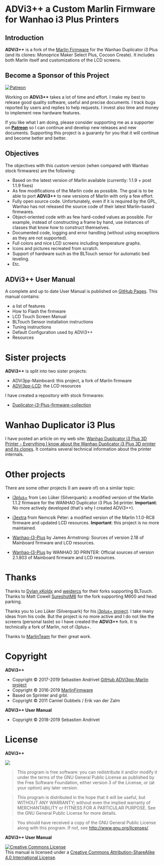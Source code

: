 # ADVi3++ a Custom Marlin Firmware for Wanhao i3 Plus Printers

## Introduction

**ADVi3++** is a fork of the [Marlin Firmware](http://marlinfw.org/) for the Wanhao Duplicator i3 Plus (and its clones: Monoprice Maker Select Plus, Cocoon Create). It includes both Marlin itself and customizations of the LCD screens.

## Become a Sponsor of this Project

[![Patreon](https://c5.patreon.com/external/logo/become_a_patron_button.png)](https://www.patreon.com/bePatron?u=6504486)

Working on **ADVi3++** takes a lot of time and effort. I make my best to release good quality software, useful and precise documents. I track bugs reported by users and replies to help requests. I invest also time and money to implement new hardware features.

If you like what I am doing, please consider supporting me as a supporter on [**Patreon**](https://www.patreon.com/bePatron?u=6504486) so I can continue and develop new releases and new documents. Supporting this project is a guaranty for you that it will continue and become better and better.

## Objectives

The objectives with this custom version (when compared with Wanhao stock firmwares) are the following:

* Based on the latest version of Marlin available (currently: 1.1.9 + post 1.1.9 fixes)
* As few modifications of the Marlin code as possible. The goal is to be able to port **ADVi3++** to new versions of Marlin with only a few effort.
* Fully open source code. Unfortunately, even if it is required by the GPL, Wanhao has not released the source code of their latest Marlin-based firmwares.
* Object-oriented code with as few hard-coded values as possible. For example, instead of constructing a frame by hand, use instances of classes that know how to construct themselves.
* Documented code, logging and error handling (without using exceptions as they are not supported).
* Full colors and nice LCD screens including temperature graphs.
* Icons and pictures recreated from scratch.
* Support of hardware such as the BLTouch sensor for automatic bed leveling.
* Etc.

## ADVi3++ User Manual

A complete and up to date User Manual is published on [GitHub Pages](https://andrivet.github.io/ADVi3pp-User-Manual/). This manual contains:

* a list of features
* How to Flash the firmware
* LCD Touch Screen Manual
* BLTouch Sensor installation instructions
* Tuning instructions
* Default Configuration used by ADVi3++
* Resources 

# Sister projects

**ADVi3++** is split into two sister projects:

* ADVi3pp-Mainboard: this project, a fork of Marlin firmware
* [ADVi3pp-LCD](https://github.com/andrivet/ADVi3pp-LCD): the LCD resources

I have created a repository with stock firmwares:

* [Duplicator-i3-Plus-firmware-collection](https://github.com/andrivet/Duplicator-i3-Plus-firmware-collection)

# Wanhao Duplicator i3 Plus

I have posted an article on my web site: [Wanhao Duplicator i3 Plus 3D Printer - Everything I know about the Wanhao Duplicator i3 Plus 3D printer and its clones](http://sebastien.andrivet.com/en/posts/). It contains several technical information about the printer internals.

# Other projects

There are some other projects (I am aware of) on a similar topic:

- [i3plus+](https://github.com/Silverquark/i3PlusPlus) from Leo Lüker (Silverquark): a modified version of the Marlin 1.1.2 firmware for the WANHAO Duplicator i3 Plus 3d printer. **Important**: No more actively developed (that's why I created ADVi3++).

- [i3extra](https://github.com/nepeee/i3Extra) from Nemcsik Péter: a modified version of the Marlin 1.1.0-RC8 firmware and updated LCD resources. **Important**: this project is no more maintained.

- [Wanhao-I3-Plus](https://github.com/jamesarm97/Wanhao-I3-Plus) by James Armstrong: Sources of version 2.18 of Mainboard firmware and LCD resources.

- [Wanhao-I3-Plus](https://github.com/garychen99/Duplicator-i3-plus) by WANHAO 3D PRINTER: Official sources of version 2.1.803 of Mainboard firmware and LCD resources.

# Thanks

Thanks to [Dylan xKoldx](https://github.com/xKoldx/ADVi3pp-Marlin) and [weidercs](https://github.com/weidercs/ADVi3pp-Marlin) for their forks supporting BLTouch. Thanks to Matt Cowell [SureshotM6](https://github.com/SureshotM6/ADVi3pp-Marlin) for the fork supporting M600 and head parking.

Thanks you to Leo Lüker (Silverquark) for his [i3plus+ project](https://github.com/Silverquark/i3PlusPlus). I take many ideas from his code. But the project is no more active and I do not like the screens (personal taste) so I have created the **ADVi3++** fork. It is technically a fork of Marlin, not of i3plus+.

Thanks to [MarlinTeam](http://marlinfw.org/) for their great work.

# Copyright

**ADVi3++**

* Copyright &copy; 2017-2019 Sebastien Andrivet [GitHub ADVi3pp-Marlin project](https://github.com/andrivet/advi3pp-Marlin])
* Copyright &copy; 2016-2019 [MarlinFirmware](https://github.com/MarlinFirmware/Marlin)
* Based on Sprinter and grbl.
* Copyright &copy; 2011 Camiel Gubbels / Erik van der Zalm

**ADVi3++ User Manual**

* Copyright &copy; 2018-2019 Sebastien Andrivet

# License

**ADVi3++**

![](https://www.gnu.org/graphics/gplv3-127x51.png)

> This program is free software: you can redistribute it and/or modify it under the terms of the GNU General Public License as published by the Free Software Foundation, either version 3 of the License, or (at your option) any later version.

> This program is distributed in the hope that it will be useful, but WITHOUT ANY WARRANTY; without even the implied warranty of MERCHANTABILITY or FITNESS FOR A PARTICULAR PURPOSE.  See the GNU General Public License for more details.

> You should have received a copy of the GNU General Public License along with this program. If not, see <http://www.gnu.org/licenses/>.

**ADVi3++ User Manual**

<a rel="license" href="http://creativecommons.org/licenses/by-sa/4.0/"><img alt="Creative Commons License" style="border-width:0" src="https://i.creativecommons.org/l/by-sa/4.0/88x31.png" /></a><br />This manual is licensed under a <a rel="license" href="http://creativecommons.org/licenses/by-sa/4.0/">Creative Commons Attribution-ShareAlike 4.0 International License</a>.



